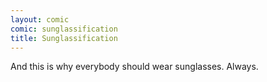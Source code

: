 ```yaml
---
layout: comic
comic: sunglassification
title: Sunglassification
---
```


And this is why everybody should wear sunglasses. Always.